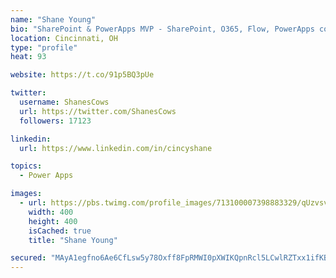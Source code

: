 ```yaml
---
name: "Shane Young"
bio: "SharePoint & PowerApps MVP - SharePoint, O365, Flow, PowerApps consulting? @PowerApps911 | Pure Snark? You found it."
location: Cincinnati, OH
type: "profile"
heat: 93

website: https://t.co/91p5BQ3pUe

twitter:
  username: ShanesCows
  url: https://twitter.com/ShanesCows
  followers: 17123

linkedin:
  url: https://www.linkedin.com/in/cincyshane

topics:
  - Power Apps

images:
  - url: https://pbs.twimg.com/profile_images/713100007398883329/qUzvsvQ3_400x400.jpg
    width: 400
    height: 400
    isCached: true
    title: "Shane Young"

secured: "MAyA1egfno6Ae6CfLsw5y78Oxff8FpRMWI0pXWIKQpnRcl5LCwlRZTxx1ifKBK8RlW1vmPiwuENNpWILimMy58gY7jafbmJIEVV3hxe442jbrAK+DMKQT71K9FkwVE8ym7HfFWfvaD1mEGdAu9Y5C095oS7Df7mFzXrigv7xNra/XIwJXn+oRg58/Lvz22mPTwIDH6jiipCuqo8l0m7Bjsi0BDWBTsXytpUIYnoVU6x8cB89MltUaDMv01Om0Y/eMaca8HiGqJsfQ+Ws2LwhncLhAoFEQ2TxUmvwiu4UQFf8B1sa3gW1UGJEuLDSGvqv4DqdgOwYAOLfClgncatEgiV+B0vpxWjtKOy+aB+fiDiPsIlAFOXeKNMnle6P9uaGww4z9hITSk9UuF/gxBMq7qj2tnY8xDjdQ5Cc1sY1hc0=;kCjW9fq/2pVC8N6ly2zXMQ=="
---
```


